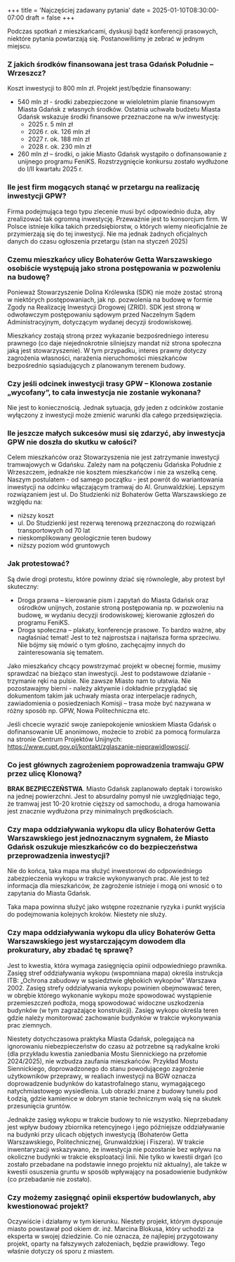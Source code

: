 +++
title = 'Najczęściej zadawany pytania'
date = 2025-01-10T08:30:00-07:00
draft = false
+++

Podczas spotkań z mieszkańcami, dyskusji bądź konferencji prasowych, niektóre pytania powtarzają się. Postanowiliśmy je zebrać w jednym miejscu.

### Z jakich środków finansowana jest trasa Gdańsk Południe – Wrzeszcz?

Koszt inwestycji to 800 mln zł. Projekt jest/będzie finansowany:
- 540 mln zł - środki zabezpieczone w wieloletnim planie finansowym Miasta Gdańsk z własnych środków. Ostatnia uchwała budżetu Miasta Gdańsk wskazuje środki finansowe przeznaczone na w/w inwestycję:
  - 2025 r. 5 mln zł
  - 2026 r. ok. 126 mln zł
  - 2027 r. ok. 188 mln zł
  - 2028 r. ok. 230 mln zł
- 260 mln zł – środki, o jakie Miasto Gdańsk wystąpiło o dofinansowanie z unijnego programu FeniKS. Rozstrzygnięcie konkursu zostało wydłużone do I/II kwartału 2025 r.

###  Ile jest firm mogących stanąć w przetargu na realizację inwestycji GPW?

Firma podejmująca tego typu zlecenie musi być odpowiednio duża, aby zrealizować tak ogromną inwestycję. Przeważnie jest to konsorcjum firm. W Polsce istnieje kilka takich przedsiębiorstw, o których wiemy nieoficjalnie że przymierzają się do tej inwestycji. Nie ma jednak żadnych oficjalnych danych do czasu ogłoszenia przetargu (stan na styczeń 2025)

### Czemu mieszkańcy ulicy Bohaterów Getta Warszawskiego osobiście występują jako strona postępowania w pozwoleniu na budowę?

Ponieważ Stowarzyszenie Dolina Królewska (SDK) nie może zostać stroną w niektórych postępowaniach, jak np. pozwolenia na budowę w formie Zgody na Realizację Inwestycji Drogowej (ZRID). SDK jest stroną w odwoławczym postępowaniu sądowym przed Naczelnym Sądem Administracyjnym, dotyczącym wydanej decyzji środowiskowej.

Mieszkańcy zostają stroną przez wykazanie bezpośredniego interesu prawnego (co daje niejednokrotnie silniejszy mandat niż strona społeczna jaką jest stowarzyszenie). W tym przypadku, interes prawny dotyczy zagrożenia własności, narażenia nieruchomości mieszkańców bezpośrednio sąsiadujących z planowanym terenem budowy.

### Czy jeśli odcinek inwestycji trasy GPW – Klonowa zostanie „wycofany”, to cała inwestycja nie zostanie wykonana?

Nie jest to koniecznością. Jednak sytuacja, gdy jeden z odcinków zostanie wyłączony z inwestycji może zmienić warunki dla całego przedsięwzięcia.

### Ile jeszcze małych sukcesów musi się zdarzyć, aby inwestycja GPW nie doszła do skutku w całości?

Celem mieszkańców oraz Stowarzyszenia nie jest zatrzymanie inwestycji tramwajowych w Gdańsku. Zależy nam na połączeniu Gdańska Południe z Wrzeszczem, jednakże nie kosztem mieszkańców i nie za wszelką cenę. Naszym postulatem - od samego początku - jest powrót do wariantowania inwestycji na odcinku włączającym tramwaj do Al. Grunwaldzkiej. Lepszym rozwiązaniem jest ul. Do Studzienki niż Bohaterów Getta Warszawskiego ze względu na:
- niższy koszt
- ul. Do Studzienki jest rezerwą terenową przeznaczoną do rozwiązań transportowych od 70 lat
- nieskomplikowany geologicznie teren budowy
- niższy poziom wód gruntowych 

### Jak protestować?
Są dwie drogi protestu, które powinny dziać się równolegle, aby protest był skuteczny:
- Droga prawna – kierowanie pism i zapytań do Miasta Gdańsk oraz ośrodków unijnych, zostanie stroną postępowania np. w pozwoleniu na budowę, w wydaniu decyzji środowiskowej; kierowanie zgłoszeń do programu FeniKS.
- Droga społeczna – plakaty, konferencje prasowe. To bardzo ważne, aby nagłaśniać temat! Jest to też najprostsza i najtańsza forma sprzeciwu. Nie bójmy się mówić o tym głośno, zachęcajmy innych do zainteresowania się tematem.

Jako mieszkańcy chcący powstrzymać projekt w obecnej formie, musimy sprawdzać na bieżąco stan inwestycji. Jest to podstawowe działanie - trzymanie ręki na pulsie. Nie zawsze Miasto nam to ułatwia. Nie pozostawajmy bierni - należy aktywnie i dokładnie przyglądać się dokumentom takim jak uchwały miasta oraz interpelacje radnych, zawiadomienia o posiedzeniach Komisji – trasa może być nazywana w różny sposób np. GPW, Nowa Politechniczna etc.

Jeśli chcecie wyrazić swoje zaniepokojenie wnioskiem Miasta Gdańsk o dofinansowanie UE anonimowo, możecie to zrobić za pomocą formularza na stronie Centrum Projektów Unijnych:  https://www.cupt.gov.pl/kontakt/zglaszanie-nieprawidlowosci/.

### Co jest głównych zagrożeniem poprowadzenia tramwaju GPW przez ulicę Klonową?

**BRAK BEZPIECZEŃSTWA**. Miasto Gdańsk zaplanowało deptak i torowisko na jednej powierzchni. Jest to absurdalny pomysł nie uwzględniając tego, że tramwaj jest 10-20 krotnie cięższy od samochodu, a droga hamowania jest znacznie wydłużona przy minimalnych prędkościach.


### Czy mapa oddziaływania wykopu dla ulicy Bohaterów Getta Warszawskiego jest jednoznacznym sygnałem, że Miasto Gdańsk oszukuje mieszkańców co do bezpieczeństwa przeprowadzenia inwestycji?

Nie do końca, taka mapa ma służyć inwestorowi do odpowiedniego zabezpieczenia wykopu w trakcie wykonywanych prac. Ale jest to też informacja dla mieszkańców, że zagrożenie istnieje i mogą oni wnosić o to zapytania do Miasta Gdańsk.

Taka mapa powinna służyć jako wstępne rozeznanie ryzyka i punkt wyjścia do podejmowania kolejnych kroków. Niestety nie służy.

### Czy mapa oddziaływania wykopu dla ulicy Bohaterów Getta Warszawskiego jest wystarczającym dowodem dla prokuratury, aby zbadać tę sprawę?

Jest to kwestia, która wymaga zasięgnięcia opinii odpowiedniego prawnika. Zasięg stref oddziaływania wykopu (wspomniana mapa) określa instrukcja ITB: „Ochrona zabudowy w sąsiedztwie głębokich wykopów" Warszawa 2002. Zasięg strefy oddziaływania wykopu powinien obejmowawać teren, w obrębie którego wykonanie wykopu może spowodować wystąpienie przemieszczeń podłoża, mogą spowodować widoczne uszkodzenia budynków (w tym zagrażające konstrukcji). Zasięg wykopu określa teren gdzie należy monitorować zachowanie budynków w trakcie wykonywania prac ziemnych. 

Niestety dotychczasowa praktyka Miasta Gdańsk, polegająca na ignorowaniu niebezpieczeństw do czasu aż potrzebne są radykalne kroki (dla przykładu kwestia zaniedbania Mostu Siennickiego na przełomie 2024/2025), nie wzbudza zaufania mieszkańców. Przykład Mostu Siennickiego, doprowadzonego do stanu powodującego zagrożenie użytkowników przeprawy, w realiach inwestycji na BGW oznacza doprowadzenie budynków do katastrofalnego stanu, wymagającego natychmiastowego wysiedlenia. Lub obrazki znane z budowy tunelu pod Łodzią, gdzie kamienice w dobrym stanie technicznym walą się na skutek przesunięcia gruntów. 

Jednakże zasięg wykopu w trakcie budowy to nie wszystko. Nieprzebadany jest wpływ budowy zbiornika retencyjnego i jego późniejsze oddziaływanie na budynki przy ulicach objętych inwestycją (Bohaterów Getta Warszawskiego, Politechnicznej, Grunwaldzkiej i Fiszera). W trakcie inwentaryzacji wskazywano, że inwestycja nie pozostanie bez wpływu na okoliczne budynki w trakcie eksploatacji linii. Nie tylko w kwestii drgań (co zostało przebadane na podstawie innego projektu niż aktualny), ale także w kwestii osuszenia gruntu w sposób wpływający na posadowienie budynków (co przebadanie nie zostało).

### Czy możemy zasięgnąć opinii ekspertów budowlanych, aby kwestionować projekt?

Oczywiście i działamy w tym kierunku. Niestety projekt, którym dysponuje miasto powstawał pod okiem dr. inż. Marcina Blokusa, który uchodzi za eksperta w swojej dziedzinie. Co nie oznacza, że najlepiej przygotowany projekt, oparty na fałszywych założeniach, będzie prawidłowy. Tego właśnie dotyczy oś sporu z miastem.
